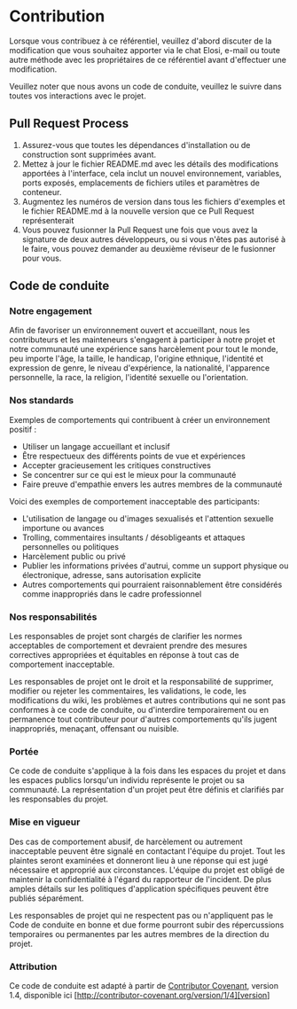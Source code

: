 # Contribution

Lorsque vous contribuez à ce référentiel, veuillez d'abord discuter de la modification que vous souhaitez apporter via le chat Elosi, e-mail ou toute autre méthode avec les propriétaires de ce référentiel avant d'effectuer une modification.

Veuillez noter que nous avons un code de conduite, veuillez le suivre dans toutes vos interactions avec le projet.

## Pull Request Process

1. Assurez-vous que toutes les dépendances d'installation ou de construction sont supprimées avant.
2. Mettez à jour le fichier README.md avec les détails des modifications apportées à l'interface, cela inclut un nouvel environnement, variables, ports exposés, emplacements de fichiers utiles et paramètres de conteneur.
3. Augmentez les numéros de version dans tous les fichiers d'exemples et le fichier README.md à la nouvelle version que ce Pull Request représenterait
4. Vous pouvez fusionner la Pull Request une fois que vous avez la signature de deux autres développeurs, ou si vous n'êtes pas autorisé à le faire, vous pouvez demander au deuxième réviseur de le fusionner pour vous.

## Code de conduite

### Notre engagement

Afin de favoriser un environnement ouvert et accueillant, nous les contributeurs et les mainteneurs s'engagent à participer à notre projet et notre communauté une expérience sans harcèlement pour tout le monde, peu importe l'âge, la taille, le handicap, l'origine ethnique, l'identité et expression de genre, le niveau d'expérience,
la nationalité, l'apparence personnelle, la race, la religion, l'identité sexuelle ou l'orientation.

### Nos standards

Exemples de comportements qui contribuent à créer un environnement positif :
* Utiliser un langage accueillant et inclusif
* Être respectueux des différents points de vue et expériences
* Accepter gracieusement les critiques constructives
* Se concentrer sur ce qui est le mieux pour la communauté
* Faire preuve d'empathie envers les autres membres de la communauté

Voici des exemples de comportement inacceptable des participants:
* L'utilisation de langage ou d'images sexualisés et l'attention sexuelle importune ou avances
* Trolling, commentaires insultants / désobligeants et attaques personnelles ou politiques
* Harcèlement public ou privé
* Publier les informations privées d'autrui, comme un support physique ou électronique, adresse, sans autorisation explicite
* Autres comportements qui pourraient raisonnablement être considérés comme inappropriés dans le cadre professionnel

### Nos responsabilités

Les responsables de projet sont chargés de clarifier les normes acceptables de comportement et devraient prendre des mesures correctives appropriées et équitables en réponse à tout cas de comportement inacceptable.

Les responsables de projet ont le droit et la responsabilité de supprimer, modifier ou rejeter les commentaires, les validations, le code, les modifications du wiki, les problèmes et autres contributions qui ne sont pas conformes à ce code de conduite, ou d'interdire temporairement ou en permanence tout contributeur pour d'autres comportements qu'ils jugent inappropriés, menaçant, offensant ou nuisible.

### Portée

Ce code de conduite s'applique à la fois dans les espaces du projet et dans les espaces publics lorsqu'un individu représente le projet ou sa communauté.
La représentation d'un projet peut être définis et clarifiés par les responsables du projet.

### Mise en vigueur

Des cas de comportement abusif, de harcèlement ou autrement inacceptable peuvent être signalé en contactant l'équipe du projet. Tout les plaintes seront examinées et donneront lieu à une réponse qui est jugé nécessaire et approprié aux circonstances. L'équipe du projet est obligé de maintenir la confidentialité à l'égard du rapporteur de l'incident. De plus amples détails sur les politiques d'application spécifiques peuvent être publiés séparément.

Les responsables de projet qui ne respectent pas ou n'appliquent pas le Code de conduite en bonne et due forme pourront subir des répercussions temporaires ou permanentes par les autres membres de la direction du projet.

### Attribution

Ce code de conduite est adapté à partir de [Contributor Covenant][homepage], version 1.4, disponible ici [http://contributor-covenant.org/version/1/4][version]

[homepage]: http://contributor-covenant.org
[version]: http://contributor-covenant.org/version/1/4/